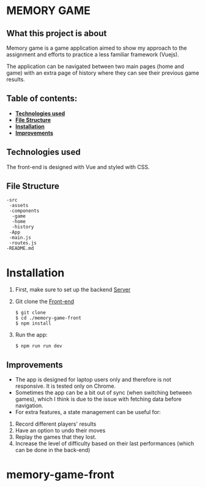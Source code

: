 # MEMORY GAME

## What this project is about

Memory game is a game application aimed to show my approach to the assignment and efforts to practice a less familiar framework (Vuejs).

The application can be navigated between two main pages (home and game) with an extra page of history where they can see their previous game results.

## Table of contents:

- **[Technologies used](#technologies-used)**
- **[File Structure](#file-structure)**
- **[Installation](#installation)**
- **[Improvements](#improvements)**

## Technologies used

The front-end is designed with Vue and styled with CSS.

## File Structure

```
-src
 -assets
 -components
  -game
  -home
  -history
 -App
 -main.js
 -routes.js
-README.md
```

# Installation

1. First, make sure to set up the backend [Server](https://github.com/dung-phan/memory-game-server)

2. Git clone the [Front-end](https://github.com/dung-phan/memory-game-front)

   ```
   $ git clone
   $ cd ./memory-game-front
   $ npm install
   ```

3. Run the app:
   ```
   $ npm run run dev
   ```

## Improvements

- The app is designed for laptop users only and therefore is not responsive. It is tested only on Chrome.
- Sometimes the app can be a bit out of sync (when switching between games), which I think is due to the issue with fetching data before navigation.
- For extra features, a state management can be useful for:

1. Record different players' results
2. Have an option to undo their moves
3. Replay the games that they lost.
4. Increase the level of difficulty based on their last performances (which can be done in the back-end)
# memory-game-front

